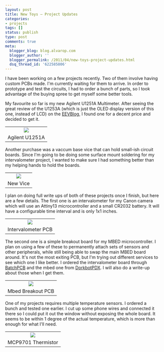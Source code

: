 ```yaml
---
layout: post
title: New Toys – Project Updates
categories:
- projects
tags: []
status: publish
type: post
comments: true
meta:
  blogger_blog: blog.alvarop.com
  blogger_author: ''
  blogger_permalink: /2011/04/new-toys-project-updates.html
  dsq_thread_id: '622585806'
---
```

I have been working on a few projects recently. Two of them involve having custom PCBs made. I'm currently waiting for them to arrive. In order to prototype and test the circuits, I had to order a bunch of parts, so I took advantage of the buying spree to get myself some better tools.

My favourite so far is my new Agilent U1251A Multimeter. After seeing the great review of the U1253A (which is just the OLED display version of this one, instead of LCD) on the <span id="goog_925977509"></span><a href="http://www.eevblog.com/2010/01/24/eevblog-56-agilent-u1253a-oled-multimeter-review-teardown/">EEVBlog<span id="goog_925977510"></span></a>, I found one for a decent price and decided to get it.

<table align="center" cellpadding="0" cellspacing="0" class="tr-caption-container" style="margin-left: auto; margin-right: auto; text-align: center;"><tbody><tr><td style="text-align: center;"><a href="http://www.flickr.com/photos/apg88/5601299913" imageanchor="1" style="margin-left: auto; margin-right: auto;"><img border="0" src="http://farm6.static.flickr.com/5264/5601299913_c5d91751ae_z.jpg" /></a></td></tr><tr><td class="tr-caption" style="text-align: center;">Agilent U1251A</td></tr></tbody></table>

Another purchase was a vaccum base vice that can hold small-ish circuit boards. Since I'm going to be doing some surface mount soldering for my intervalometer project, I wanted to make sure I had something better than my helping hands to hold the boards.
<table align="center" cellpadding="0" cellspacing="0" class="tr-caption-container" style="margin-left: auto; margin-right: auto; text-align: center;"><tbody><tr><td style="text-align: center;"><a href="http://www.flickr.com/photos/apg88/5601298735" imageanchor="1" style="margin-left: auto; margin-right: auto;"><img border="0" src="http://farm6.static.flickr.com/5263/5601298735_96f2640466_z.jpg" /></a></td></tr><tr><td class="tr-caption" style="text-align: center;">New Vice</td></tr></tbody></table>

I plan on doing full write ups of both of these projects once I finish, but here are a few details.
The first one is an intervalometer for my Canon camera which will use an Attiny13 microcontroller and a small CR2032 battery. It will have a configurable time interval and is only 1x1 inches.

<table align="center" cellpadding="0" cellspacing="0" class="tr-caption-container" style="margin-left: auto; margin-right: auto; text-align: center;"><tbody><tr><td style="text-align: center;"><a href="http://www.flickr.com/photos/apg88/5601881714" imageanchor="1" style="margin-left: auto; margin-right: auto;"><img border="0" src="http://farm6.static.flickr.com/5309/5601881714_a6f63e5285.jpg" /></a></td></tr><tr><td class="tr-caption" style="text-align: center;">Intervalometer PCB</td></tr></tbody></table>

The second one is a simple breakout board for my MBED microcontroller. I plan on using a few of these to permanently attach sets of sensors and other peripherals, while still being able to swap the main MBED board around. It's not the most exiting PCB, but I'm trying out different services to see which one I like better. I ordered the intervalometer board through <a href="http://www.batchpcb.com/">BatchPCB</a> and the mbed one from <a href="http://pcb.laen.org/">DorkbotPDX</a>. I will also do a write-up about those when I get them.

<table align="center" cellpadding="0" cellspacing="0" class="tr-caption-container" style="margin-left: auto; margin-right: auto; text-align: center;"><tbody><tr><td style="text-align: center;"><a href="http://www.flickr.com/photos/apg88/5601881698" imageanchor="1" style="margin-left: auto; margin-right: auto;"><img border="0" src="http://farm6.static.flickr.com/5306/5601881698_d55a6fafa4.jpg" /></a></td></tr><tr><td class="tr-caption" style="text-align: center;">Mbed Breakout PCB</td></tr></tbody></table>

One of my projects requires multiple temperature sensors. I ordered a bunch and tested one earlier. I cut up some phone wires and connected it there so I could put it out the window without exposing the whole board. It seems to be within 1 degree of the actual temperature, which is more than enough for what I'll need.

<table align="center" cellpadding="0" cellspacing="0" class="tr-caption-container" style="margin-left: auto; margin-right: auto; text-align: center;"><tbody><tr><td style="text-align: center;"><a href="http://www.flickr.com/photos/apg88/5601297241" imageanchor="1" style="margin-left: auto; margin-right: auto;"><img border="0" src="http://farm6.static.flickr.com/5221/5601297241_db793f4c02.jpg" /></a></td></tr><tr><td class="tr-caption" style="text-align: center;">MCP9701 Thermistor</td></tr></tbody></table>
